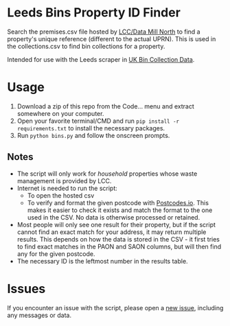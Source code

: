 # Leeds Bins Property ID Finder
Search the premises.csv file hosted by [LCC/Data Mill North](https://datamillnorth.org/dataset/household-waste-collections) to find a property's unique reference (different to the actual UPRN).
This is used in the collections.csv to find bin collections for a property.

Intended for use with the Leeds scraper in [UK Bin Collection Data](https://github.com/robbrad/UKBinCollectionData).

# Usage
1) Download a zip of this repo from the Code... menu and extract somewhere on your computer.
2) Open your favorite terminal/CMD and run `pip install -r requirements.txt` to install the necessary packages.
3) Run `python bins.py` and follow the onscreen prompts.

## Notes
- The script will only work for *household* properties whose waste management is provided by LCC.
- Internet is needed to run the script:
    - To open the hosted csv
    - To verify and format the given postcode with [Postcodes.io](https://postcodes.io/). This makes it easier to check it exists
      and match the format to the one used in the CSV. No data is otherwise processed or retained.
- Most people will only see one result for their property, but if the script cannot find an exact match for your address, it may return multiple results.
  This depends on how the data is stored in the CSV - it first tries to find exact matches in the PAON and SAON columns, but will then find any for the given postcode.
- The necessary ID is the leftmost number in the results table.

# Issues
If you encounter an issue with the script, please open a [new issue](https://github.com/dp247/LeedsBinIDFinder/issues/new), including any messages or data.
